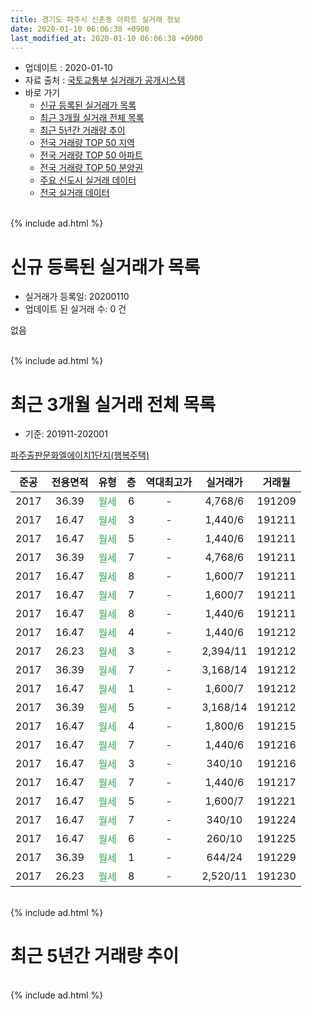 ```yaml
---
title: 경기도 파주시 신촌동 아파트 실거래 정보
date: 2020-01-10 06:06:38 +0900
last_modified_at: 2020-01-10 06:06:38 +0900
---
```


* 업데이트 : 2020-01-10
* 자료 출처 : [국토교통부 실거래가 공개시스템](http://rt.molit.go.kr)
* 바로 가기
    * [신규 등록된 실거래가 목록](#신규-등록된-실거래가-목록)
    * [최근 3개월 실거래 전체 목록](#최근-3개월-실거래-전체-목록)
    * [최근 5년간 거래량 추이](#최근-5년간-거래량-추이)
    * [전국 거래량 TOP 50 지역](https://inasie.github.io/apt-trade-info/최근-3개월-전국에서-가장-거래가-많이-발생한-지역)
    * [전국 거래량 TOP 50 아파트](https://inasie.github.io/apt-trade-info/최근-3개월-전국에서-가장-거래가-많이-발생한-아파트)
    * [전국 거래량 TOP 50 분양권](https://inasie.github.io/apt-trade-info/최근-3개월-전국에서-가장-거래가-많이-발생한-분양권)
    * [주요 신도시 실거래 데이터](https://inasie.github.io/apt-trade-info/주요-신도시)
    * [전국 실거래 데이터](https://inasie.github.io/apt-trade-info/전국)
<br>
{% include ad.html %}
<br>

# 신규 등록된 실거래가 목록
* 실거래가 등록일: 20200110
* 업데이트 된 실거래 수: 0 건

없음

<br>
{% include ad.html %}
<br>

# 최근 3개월 실거래 전체 목록
* 기준: 201911-202001


[파주출판문화엘에이치1단지(행복주택)](https://search.naver.com/search.naver?query=%EA%B2%BD%EA%B8%B0%EB%8F%84+%ED%8C%8C%EC%A3%BC%EC%8B%9C+%EC%8B%A0%EC%B4%8C%EB%8F%99+%ED%8C%8C%EC%A3%BC%EC%B6%9C%ED%8C%90%EB%AC%B8%ED%99%94%EC%97%98%EC%97%90%EC%9D%B4%EC%B9%981%EB%8B%A8%EC%A7%80%28%ED%96%89%EB%B3%B5%EC%A3%BC%ED%83%9D%29)

|준공|전용면적|유형|층|역대최고가|실거래가|거래월|
|:---:|:---:|:---:|:---:|:---:|:---:|:---:|
|2017|36.39|<span style="color:#34a853">월세</span>|6|<span style="color:#444444">-</span>|4,768/6|191209|
|2017|16.47|<span style="color:#34a853">월세</span>|3|<span style="color:#444444">-</span>|1,440/6|191211|
|2017|16.47|<span style="color:#34a853">월세</span>|5|<span style="color:#444444">-</span>|1,440/6|191211|
|2017|36.39|<span style="color:#34a853">월세</span>|7|<span style="color:#444444">-</span>|4,768/6|191211|
|2017|16.47|<span style="color:#34a853">월세</span>|8|<span style="color:#444444">-</span>|1,600/7|191211|
|2017|16.47|<span style="color:#34a853">월세</span>|7|<span style="color:#444444">-</span>|1,600/7|191211|
|2017|16.47|<span style="color:#34a853">월세</span>|8|<span style="color:#444444">-</span>|1,440/6|191211|
|2017|16.47|<span style="color:#34a853">월세</span>|4|<span style="color:#444444">-</span>|1,440/6|191212|
|2017|26.23|<span style="color:#34a853">월세</span>|3|<span style="color:#444444">-</span>|2,394/11|191212|
|2017|36.39|<span style="color:#34a853">월세</span>|7|<span style="color:#444444">-</span>|3,168/14|191212|
|2017|16.47|<span style="color:#34a853">월세</span>|1|<span style="color:#444444">-</span>|1,600/7|191212|
|2017|36.39|<span style="color:#34a853">월세</span>|5|<span style="color:#444444">-</span>|3,168/14|191212|
|2017|16.47|<span style="color:#34a853">월세</span>|4|<span style="color:#444444">-</span>|1,800/6|191215|
|2017|16.47|<span style="color:#34a853">월세</span>|7|<span style="color:#444444">-</span>|1,440/6|191216|
|2017|16.47|<span style="color:#34a853">월세</span>|3|<span style="color:#444444">-</span>|340/10|191216|
|2017|16.47|<span style="color:#34a853">월세</span>|7|<span style="color:#444444">-</span>|1,440/6|191217|
|2017|16.47|<span style="color:#34a853">월세</span>|5|<span style="color:#444444">-</span>|1,600/7|191221|
|2017|16.47|<span style="color:#34a853">월세</span>|7|<span style="color:#444444">-</span>|340/10|191224|
|2017|16.47|<span style="color:#34a853">월세</span>|6|<span style="color:#444444">-</span>|260/10|191225|
|2017|36.39|<span style="color:#34a853">월세</span>|1|<span style="color:#444444">-</span>|644/24|191229|
|2017|26.23|<span style="color:#34a853">월세</span>|8|<span style="color:#444444">-</span>|2,520/11|191230|


<br>
{% include ad.html %}
<br>

# 최근 5년간 거래량 추이


<div style="width:100%;">
    <canvas id="deal_progress" height="200"></canvas>
</div>

<script>
new Chart(document.getElementById("deal_progress"), {
    type: 'line',
    data: {
        labels: ['201501','201502','201503','201504','201505','201506','201507','201508','201509','201510','201511','201512','201601','201602','201603','201604','201605','201606','201607','201608','201609','201610','201611','201612','201701','201702','201703','201704','201705','201706','201707','201708','201709','201710','201711','201712','201801','201802','201803','201804','201805','201806','201807','201808','201809','201810','201811','201812','201901','201902','201903','201904','201905','201906','201907','201908','201909','201910','201911','201912','202001'],
        datasets: [{
            label: '매매',
            pointRadius: 1,
            data: [0, 0, 0, 0, 0, 0, 0, 0, 0, 0, 0, 0, 0, 0, 0, 0, 0, 0, 0, 0, 0, 0, 0, 0, 0, 0, 0, 0, 0, 0, 0, 0, 0, 0, 0, 0, 0, 0, 0, 0, 0, 0, 0, 0, 0, 0, 0, 0, 0, 0, 0, 0, 0, 0, 0, 0, 0, 0, 0, 0, 0],
            borderColor: "rgba(255, 201, 14, 1)",
            backgroundColor: "rgba(255, 201, 14, 0.5)",
            fill: false,
            lineTension: 0
        },{
            label: '전월세',
            pointRadius: 1,
            data: [0, 0, 0, 0, 0, 0, 0, 0, 0, 0, 0, 0, 0, 0, 0, 0, 0, 0, 0, 0, 0, 0, 0, 0, 0, 0, 0, 0, 0, 0, 0, 0, 0, 0, 4, 1, 0, 0, 0, 0, 0, 0, 0, 0, 6, 1, 0, 6, 0, 1, 0, 0, 0, 3, 1, 2, 2, 0, 0, 21, 0],
            borderColor: "rgba(0, 141, 185, 1)",
            backgroundColor: "rgba(0, 141, 185, 0.5)",
            fill: false,
            lineTension: 0
        }
        ]
    },
    options: {
        responsive: true,
        title: {
            display: false
        },
        tooltips: {
            mode: 'index',
            intersect: false
        },
        hover: {
            mode: 'nearest',
            intersect: true
        },
        scales: {
            xAxes: [{
                display: true,
                scaleLabel: {
                    display: true,
                    labelString: '년/월'
                }
            }],
            yAxes: [{
                display: true,
                ticks: {
                    suggestedMin: 0,
                },
                scaleLabel: {
                    display: true,
                    labelString: '실거래 수'
                }
            }]
        }
    }
});

</script>


<br>
{% include ad.html %}
<br>


